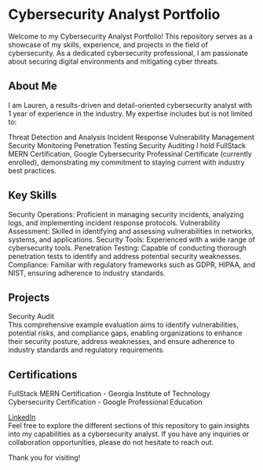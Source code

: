 # Cybersecurity Analyst Portfolio

Welcome to my Cybersecurity Analyst Portfolio! This repository serves as a showcase of my skills, experience, and projects in the field of cybersecurity. As a dedicated cybersecurity professional, I am passionate about securing digital environments and mitigating cyber threats.

## About Me

I am Lauren, a results-driven and detail-oriented cybersecurity analyst with 1 year of experience in the industry. My expertise includes but is not limited to:

Threat Detection and Analysis
Incident Response
Vulnerability Management
Security Monitoring
Penetration Testing
Security Auditing
I hold FullStack MERN Certification, Google Cybersecurity Professinal Certificate (currently enrolled), demonstrating my commitment to staying current with industry best practices.

## Key Skills

Security Operations: Proficient in managing security incidents, analyzing logs, and implementing incident response protocols.
Vulnerability Assessment: Skilled in identifying and assessing vulnerabilities in networks, systems, and applications.
Security Tools: Experienced with a wide range of cybersecurity tools.
Penetration Testing: Capable of conducting thorough penetration tests to identify and address potential security weaknesses.
Compliance: Familiar with regulatory frameworks such as GDPR, HIPAA, and NIST, ensuring adherence to industry standards.

## Projects

Security Audit <br>
This comprehensive example evaluation aims to identify vulnerabilities, potential risks, and compliance gaps, enabling organizations to enhance their security posture, address weaknesses, and ensure adherence to industry standards and regulatory requirements. 

<!--[Project Name 2]
[Repeat the format for each project, showcasing a variety of experiences and skills.] -->

## Certifications

FullStack MERN Certification - Georgia Institute of Technology <br>
Cybersecurity Certification - Google Professional Education 

<!--Education

[Degree Earned, e.g., Bachelor of Science in Cybersecurity] - [University Name, Graduation Year]
Contact Information -->

[LinkedIn](www.linkedin.com/in/laurennorthcut)<br>
Feel free to explore the different sections of this repository to gain insights into my capabilities as a cybersecurity analyst. If you have any inquiries or collaboration opportunities, please do not hesitate to reach out.

Thank you for visiting!

<!-- [Optional: Add badges or icons for certifications, LinkedIn, etc.] --> 